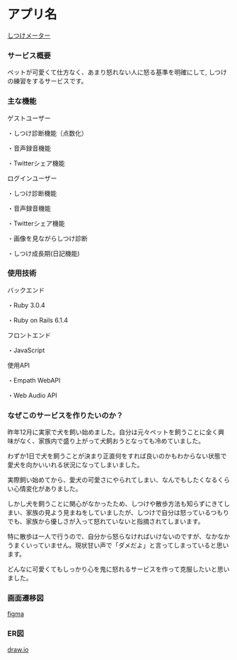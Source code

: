 # アプリ名

[しつけメーター](https://discipline-meter.herokuapp.com/)


### サービス概要

ペットが可愛くて仕方なく、あまり怒れない人に怒る基準を明確にして,
しつけの練習をするサービスです。


### 主な機能

ゲストユーザー

・しつけ診断機能（点数化）

・音声録音機能

・Twitterシェア機能


ログインユーザー

・しつけ診断機能

・音声録音機能

・Twitterシェア機能

・画像を見ながらしつけ診断

・しつけ成長期(日記機能)

### 使用技術

バックエンド

・Ruby 3.0.4

・Ruby on Rails 6.1.4

フロントエンド

・JavaScript

使用API

・Empath WebAPI

・Web Audio API


### なぜこのサービスを作りたいのか？

昨年12月に実家で犬を飼い始めました。自分は元々ペットを飼うことに全く興味がなく、家族内で盛り上がって犬飼おうとなっても冷めていました。

わずか1日で犬を飼うことが決まり正直何をすれば良いのかもわからない状態で愛犬を向かいいれる状況になってしまいました。

実際飼い始めてから、愛犬の可愛さにやられてしまい、なんでもしたくなるくらい心情変化がありました。

しかし犬を飼うことに関心がなかったため、しつけや散歩方法も知らずにきてしまい、家族の見よう見まねをしていましたが、しつけで自分は怒っているつもりでも、家族から優しさが入って怒れていないと指摘されてしまいます。

特に散歩は一人で行うので、自分から怒らなければいけないのですが、なかなかうまくいっていません。現状甘い声で「ダメだよ」と言ってしまっていると思います。

どんなに可愛くてもしっかり心を鬼に怒れるサービスを作って克服したいと思いました。


### 画面遷移図

[figma](https://www.figma.com/file/9aic2LBv8YBn8Gz384KjFv/%E3%83%9D%E3%83%BC%E3%83%88%E3%83%95%E3%82%A9%E3%83%AA%E3%82%AA%E3%81%AE%E7%94%BB%E9%9D%A2%E9%81%B7%E7%A7%BB?node-id=0%3A1)


### ER図

[draw.io](https://drive.google.com/file/d/13VPWb9-o6gk9jCiVW7fKIlqUr7ZH2SVO/view?usp=sharing)
